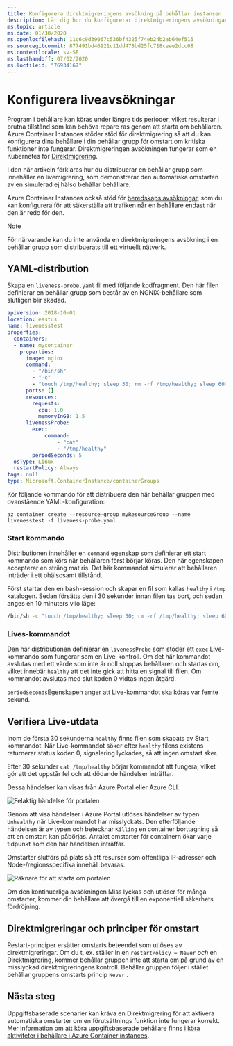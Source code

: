 ```yaml
---
title: Konfigurera direktmigreringens avsökning på behållar instansen
description: Lär dig hur du konfigurerar direktmigreringens avsökningar för att starta om felaktiga behållare i Azure Container Instances
ms.topic: article
ms.date: 01/30/2020
ms.openlocfilehash: 11c6c9d39067c536bf4325f74eb24b2ab64ef515
ms.sourcegitcommit: 877491bd46921c11dd478bd25fc718ceee2dcc08
ms.contentlocale: sv-SE
ms.lasthandoff: 07/02/2020
ms.locfileid: "76934167"
---
```

# <a name="configure-liveness-probes"></a>Konfigurera liveavsökningar

Program i behållare kan köras under längre tids perioder, vilket resulterar i brutna tillstånd som kan behöva repare ras genom att starta om behållaren. Azure Container Instances stöder stöd för direktmigrering så att du kan konfigurera dina behållare i din behållar grupp för omstart om kritiska funktioner inte fungerar. Direktmigreringen avsökningen fungerar som en Kubernetes för [Direktmigrering](https://kubernetes.io/docs/tasks/configure-pod-container/configure-liveness-readiness-startup-probes/).

I den här artikeln förklaras hur du distribuerar en behållar grupp som innehåller en livemigrering, som demonstrerar den automatiska omstarten av en simulerad ej hälso behållar behållare.

Azure Container Instances också stöd för [beredskaps avsökningar](container-instances-readiness-probe.md), som du kan konfigurera för att säkerställa att trafiken når en behållare endast när den är redo för den.

> [!NOTE]
> För närvarande kan du inte använda en direktmigreringens avsökning i en behållar grupp som distribuerats till ett virtuellt nätverk.

## <a name="yaml-deployment"></a>YAML-distribution

Skapa en `liveness-probe.yaml` fil med följande kodfragment. Den här filen definierar en behållar grupp som består av en NGNIX-behållare som slutligen blir skadad.

```yaml
apiVersion: 2018-10-01
location: eastus
name: livenesstest
properties:
  containers:
  - name: mycontainer
    properties:
      image: nginx
      command:
        - "/bin/sh"
        - "-c"
        - "touch /tmp/healthy; sleep 30; rm -rf /tmp/healthy; sleep 600"
      ports: []
      resources:
        requests:
          cpu: 1.0
          memoryInGB: 1.5
      livenessProbe:
        exec:
            command:
                - "cat"
                - "/tmp/healthy"
        periodSeconds: 5
  osType: Linux
  restartPolicy: Always
tags: null
type: Microsoft.ContainerInstance/containerGroups
```

Kör följande kommando för att distribuera den här behållar gruppen med ovanstående YAML-konfiguration:

```azurecli-interactive
az container create --resource-group myResourceGroup --name livenesstest -f liveness-probe.yaml
```

### <a name="start-command"></a>Start kommando

Distributionen innehåller en `command` egenskap som definierar ett start kommando som körs när behållaren först börjar köras. Den här egenskapen accepterar en sträng mat ris. Det här kommandot simulerar att behållaren inträder i ett ohälsosamt tillstånd.

Först startar den en bash-session och skapar en fil som kallas `healthy` i `/tmp` katalogen. Sedan försätts den i 30 sekunder innan filen tas bort, och sedan anges en 10 minuters vilo läge:

```bash
/bin/sh -c "touch /tmp/healthy; sleep 30; rm -rf /tmp/healthy; sleep 600"
```

### <a name="liveness-command"></a>Lives-kommandot

Den här distributionen definierar en `livenessProbe` som stöder ett `exec` Live-kommando som fungerar som en Live-kontroll. Om det här kommandot avslutas med ett värde som inte är noll stoppas behållaren och startas om, vilket innebär `healthy` att det inte gick att hitta en signal till filen. Om kommandot avslutas med slut koden 0 vidtas ingen åtgärd.

`periodSeconds`Egenskapen anger att Live-kommandot ska köras var femte sekund.

## <a name="verify-liveness-output"></a>Verifiera Live-utdata

Inom de första 30 sekunderna `healthy` finns filen som skapats av Start kommandot. När Live-kommandot söker efter `healthy` filens existens returnerar status koden 0, signalering lyckades, så att ingen omstart sker.

Efter 30 sekunder `cat /tmp/healthy` börjar kommandot att fungera, vilket gör att det uppstår fel och att dödande händelser inträffar.

Dessa händelser kan visas från Azure Portal eller Azure CLI.

![Felaktig händelse för portalen][portal-unhealthy]

Genom att visa händelser i Azure Portal utlöses händelser av typen `Unhealthy` när Live-kommandot har misslyckats. Den efterföljande händelsen är av typen och betecknar `Killing` en container borttagning så att en omstart kan påbörjas. Antalet omstarter för containern ökar varje tidpunkt som den här händelsen inträffar.

Omstarter slutförs på plats så att resurser som offentliga IP-adresser och Node-/regionsspecifika innehåll bevaras.

![Räknare för att starta om portalen][portal-restart]

Om den kontinuerliga avsökningen Miss lyckas och utlöser för många omstarter, kommer din behållare att övergå till en exponentiell säkerhets fördröjning.

## <a name="liveness-probes-and-restart-policies"></a>Direktmigreringar och principer för omstart

Restart-principer ersätter omstarts beteendet som utlöses av direktmigreringar. Om du t. ex. ställer in en `restartPolicy = Never` *och* en Direktmigrering, kommer behållar gruppen inte att starta om på grund av en misslyckad direktmigreringens kontroll. Behållar gruppen följer i stället behållar gruppens omstarts princip `Never` .

## <a name="next-steps"></a>Nästa steg

Uppgiftsbaserade scenarier kan kräva en Direktmigrering för att aktivera automatiska omstarter om en förutsättnings funktion inte fungerar korrekt. Mer information om att köra uppgiftsbaserade behållare finns [i köra aktiviteter i behållare i Azure Container instances](container-instances-restart-policy.md).

<!-- IMAGES -->
[portal-unhealthy]: ./media/container-instances-liveness-probe/unhealthy-killing.png
[portal-restart]: ./media/container-instances-liveness-probe/portal-restart.png
